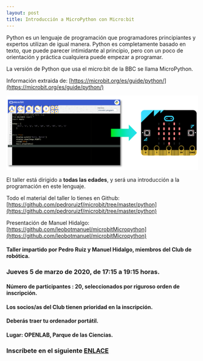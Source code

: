 ```yaml
---
layout: post
title: Introducción a MicroPython con Micro:bit
---
```



Python es un lenguaje de programación que programadores principiantes y expertos utilizan de igual manera. Python es completamente basado en texto, que puede parecer intimidante al principio, pero con un poco de orientación y práctica cualquiera puede empezar a programar.

La versión de Python que usa el micro:bit de la BBC se llama MicroPython.

Información extraida de: [https://microbit.org/es/guide/python/](https://microbit.org/es/guide/python/)

![](/images/pythonHero.png)

El taller está dirigido a **todas las edades**, y será una introducción a la programación en este lenguaje.

Todo el material del taller lo tienes en Github: [https://github.com/pedroruizf/microbit/tree/master/python](https://github.com/pedroruizf/microbit/tree/master/python)

Presentación de Manuel Hidalgo: [https://github.com/leobotmanuel/microbitMicropython](https://github.com/leobotmanuel/microbitMicropython)


#### Taller impartido por Pedro Ruiz y Manuel Hidalgo, miembros del Club de robótica.

### Jueves 5 de marzo de 2020, de 17:15 a 19:15 horas.

#### Número de participantes : 20,  seleccionados por riguroso orden de inscripción.

#### Los socios/as del Club tienen prioridad en la inscripción.

#### Deberás traer tu ordenador portátil.



#### Lugar: OPENLAB, Parque de las Ciencias.






### Inscríbete en el siguiente [ENLACE](https://forms.gle/QLPB79sBtdQeBA9v8)
